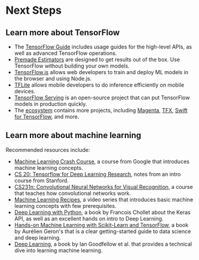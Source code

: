 # Next Steps

## Learn more about TensorFlow

* The [TensorFlow Guide](/programmers_guide) includes usage guides for the
  high-level APIs, as well as advanced TensorFlow operations.
* [Premade Estimators](/programmers_guide/premade_estimators) are designed to
  get results out of the box. Use TensorFlow without building your own models.
* [TensorFlow.js](https://js.tensorflow.org/) allows web developers to train and
  deploy ML models in the browser and using Node.js.
* [TFLite](/mobile/tflite) allows mobile developers to do inference efficiently
  on mobile devices.
* [TensorFlow Serving](/serving) is an open-source project that can put
  TensorFlow models in production quickly.
* The [ecosystem](/ecosystem) contains more projects, including
  [Magenta](https://magenta.tensorflow.org/), [TFX](/tfx),
  [Swift for TensorFlow](https://github.com/tensorflow/swift), and more.

## Learn more about machine learning

Recommended resources include:

* [Machine Learning Crash Course](https://developers.google.com/machine-learning/crash-course/),
  a course from Google that introduces machine learning concepts.
* [CS 20: Tensorflow for Deep Learning Research](http://web.stanford.edu/class/cs20si/),
  notes from an intro course from Stanford.
* [CS231n: Convolutional Neural Networks for Visual Recognition](http://cs231n.stanford.edu/),
  a course that teaches how convolutional networks work.
* [Machine Learning Recipes](https://www.youtube.com/watch?v=cKxRvEZd3Mw&list=PLOU2XLYxmsIIuiBfYad6rFYQU_jL2ryal),
  a video series that introduces basic machine learning concepts with few prerequisites.
* [Deep Learning with Python](https://www.manning.com/books/deep-learning-with-python),
  a book by Francois Chollet about the Keras API, as well as an excellent hands on intro to Deep Learning.
* [Hands-on Machine Learning with Scikit-Learn and TensorFlow](https://github.com/ageron/handson-ml),
  a book by Aurélien Geron's that is a clear getting-started guide to data science and deep learning.
* [Deep Learning](https://www.deeplearningbook.org/), a book by Ian Goodfellow et al.
  that provides a technical dive into learning machine learning.
